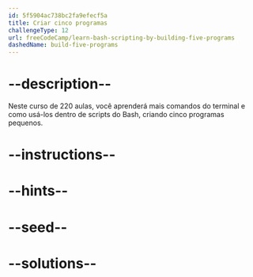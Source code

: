 ```yaml
---
id: 5f5904ac738bc2fa9efecf5a
title: Criar cinco programas
challengeType: 12
url: freeCodeCamp/learn-bash-scripting-by-building-five-programs
dashedName: build-five-programs
---
```


# --description--

Neste curso de 220 aulas, você aprenderá mais comandos do terminal e como usá-los dentro de scripts do Bash, criando cinco programas pequenos.

# --instructions--

# --hints--

# --seed--

# --solutions--
